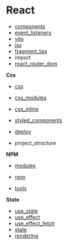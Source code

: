 
# React


* [components](components.md)
* [event_listeners](event_listeners.md)
* [vite](vite.md)
* [jsx](jsx.md)
* [fragment_tag](fragment_tag.md)
* import
* [react_router_dom](react_router_dom.md)


**Css**
* [css](css.md)
* [css_modules](css_modules.md)
* [css_inline](css_inline.md)
* [styled_components](styled_components.md)


* [deploy](deploy.md)
* project_structure

**NPM**
* [modules](modules.md)
* [npm](npm.md)


* [tools](tools.md)


**State**
* [use_state](use_state.md)
* [use_effect](use_effect.md)
* [use_effect_fetch](use_effect_fetch.md)
* [state](state.md)
* [rendering](rendering.md) 
